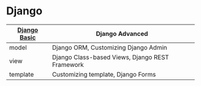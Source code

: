 # Django
|[Django Basic][basic]|Django Advanced|
|---|---|
|model|Django ORM, Customizing Django Admin|
|view|Django Class-based Views, Django REST Framework|
|template|Customizing template, Django Forms|

[basic]: https://github.com/pplinlin2/Django/blob/master/src/django_basic/
